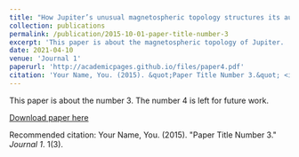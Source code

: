 ```yaml
---
title: "How Jupiter’s unusual magnetospheric topology structures its aurora"
collection: publications
permalink: /publication/2015-10-01-paper-title-number-3
excerpt: 'This paper is about the magnetospheric topology of Jupiter. '
date: 2021-04-10
venue: 'Journal 1'
paperurl: 'http://academicpages.github.io/files/paper4.pdf'
citation: 'Your Name, You. (2015). &quot;Paper Title Number 3.&quot; <i>Journal 1</i>. 1(3).'
---
```

This paper is about the number 3. The number 4 is left for future work.

[Download paper here](http://academicpages.github.io/files/paper3.pdf)

Recommended citation: Your Name, You. (2015). "Paper Title Number 3." <i>Journal 1</i>. 1(3).